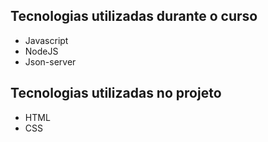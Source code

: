 
## Tecnologias utilizadas durante o curso
* Javascript
* NodeJS
* Json-server

## Tecnologias utilizadas no projeto
* HTML
* CSS

